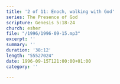 ```yaml
---
title: '2 of 11: Enoch, walking with God'
series: The Presence of God
scripture: Genesis 5:18-24
church: esher
file: "/1996/1996-09-15.mp3"
excerpt: ''
summary: ''
duration: '38:12'
length: "55527024"
date: 1996-09-15T121:00:00+01:00
category: ''

---
```

